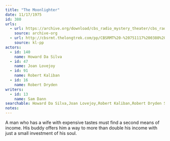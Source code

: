 ```yaml
---
title: "The Moonlighter"
date: 11/17/1975
id: 380
urls: 
  - url: https://archive.org/download/cbs_radio_mystery_theater/cbs_radio_mystery_theater-0351-0400.zip/cbs_radio_mystery_theater-0351-0400%2Fcbsrmt_0380_the_moonlighter.mp3
    source: archive-org
  - url: http://cbsrmt.thelongtrek.com/pp/CBSRMT%20-%20751117%200380%20The%20Moonlighter_pp.mp3
    source: kl-pp
actors:  
  - id: 140
    name: Howard Da Silva  
  - id: 47
    name: Joan Lovejoy  
  - id: 91
    name: Robert Kaliban  
  - id: 16
    name: Robert Dryden
writers:  
  - id: 13
    name: Sam Dann
searchable: Howard Da Silva,Joan Lovejoy,Robert Kaliban,Robert Dryden Sam Dann
notes:  
---
```

A man who has a wife with expensive tastes must find a second means of income. His buddy offers him a way to more than double his income with just a small investment of his soul.